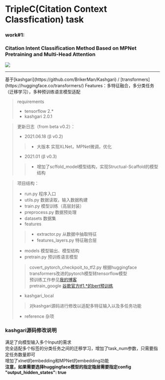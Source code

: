 # TripleC(Citation Context Classfication) task
### work#1:
### Citation Intent Classification Method Based on MPNet Pretraining and Multi-Head Attention
[![](https://img.shields.io/badge/paper%20of-@CCIR2021-blue.svg)](https://ccir2021.dlufl.edu.cn/ccirEssay/essay/index.html)
<hr>
基于[kashgari](https://github.com/BrikerMan/Kashgari) /  [transformers](https://huggingface.co/transformers/)  
Features：多特征融合，多分类任务（迁移学习），多种预训练语言模型适配

> requirements  
>- tensorflow 2.*
>- kashgari 2.0.1

> 更新日志（from beta v0.2）：  
>- 2021.06.18 (β v0.2)  
>>- 大版本 实现XLNet，MPNet微调，优化  
>- 2021.01 (β v0.3)
>>- 增加了scffold_model模型结构，实现Structual-Scaffold的模型结构

> 项目结构：  
>- run.py 程序入口
>- utils.py 数据读取，输入数据构建
>- train.py 模型训练（高层封装）
>- preprocess.py 数据预处理
>- datasets 数据集
>- features
>>- extractor.py 从数据中抽取特征
>>- features_layers.py 特征融合层
>- models 模型输出、模型结构
>- pretrain.py 预训练语言模型
>> covert_pytorch_checkpoit_to_tf2.py 根据huggingface transformers改进的pytorch模型转tensorflow模型  
>> 预训练工作参见[我的博客](http://hikki.top/2021/03/29/%e5%a6%82%e4%bd%95%e8%ae%ad%e7%bb%83%e4%b8%80%e4%b8%aa%e7%ae%80%e5%8d%95%e7%9a%84bert%e8%af%ad%e8%a8%80%e6%a8%a1%e5%9e%8b%ef%bc%88%e6%94%af%e6%8c%81pytorchtf1-tf2/)  
>> pretrain_google [谷歌官方tf1.*的bert预训练](https://github.com/google-research/bert)
>- kashgari_local
>>对kashgari源码进行修改以适配多特征输入以及多任务功能
>- reference 杂项

### kashgari源码修改说明  
满足了向模型输入多个Input的需求  
完全适配多个标签的分类任务之间的迁移学习，增加了task_num参数，只需要指定任务数量即可  
增加了xlnet的embedding和MPNet的embedding功能  
**注意，如果需要选择huggingface模型的指定隐层需要指定config  "output_hidden_states": true**  

